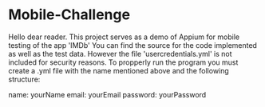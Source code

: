 # Mobile-Challenge

Hello dear reader. This project serves as a demo of Appium for mobile testing of the app 'IMDb'
You can find the source for the code implemented as well as the test data. However the file 
'usercredentials.yml' is not included for security reasons. To propperly run the program you
must create a .yml file with the name mentioned above and the following structure:

name: yourName
email:  yourEmail
password: yourPassword

